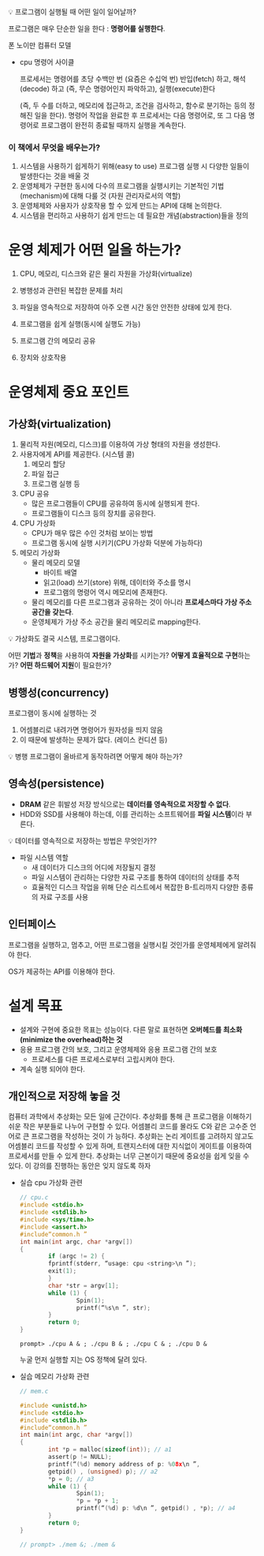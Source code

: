 <aside>
💡 프로그램이 실행될 때 어떤 일이 일어날까?

프로그램은 매우 단순한 일을 한다 : **명령어를 실행한다**. 

</aside>

폰 노이만 컴퓨터 모델

- cpu 명령어 사이클
    
    프로세서는 명령어를 초당 수백만 번 (요즘은 수십억 번) 반입(fetch) 하고, 해석(decode) 하고 (즉, 무슨 명령어인지 파악하고), 실행(execute)한다 
    
    (즉, 두 수를 더하고, 메모리에 접근하고, 조건을 검사하고, 함수로 분기하는 등의 정해진 일을 한다). 명령어 작업을 완료한 후 프로세서는 다음 명령어로, 또 그 다음 명령어로 프로그램이 완전히 종료될 때까지 실행을 계속한다.
    

### 이 책에서 무엇을 배우는가?

1. 시스템을 사용하기 쉽게하기 위해(easy to use) 프로그램 실행 시 다양한 일들이 발생한다는 것을 배울 것
2. 운영체제가 구현한 동시에 다수의 프로그램을 실행시키는 기본적인 기법(mechanism)에 대해 다룰 것 (자원 관리자로서의 역할)
3. 운영체제와 사용자가 상호작용 할 수 있게 만드는 API에 대해 논의한다.
4. 시스템을 편리하고 사용하기 쉽게 만드는 데 필요한 개념(abstraction)들을 정의

# 운영 체제가 어떤 일을 하는가?

1. CPU, 메모리, 디스크와 같은 물리 자원을 가상화(virtualize)
2. 병행성과 관련된 복잡한 문제를 처리
3. 파일을 영속적으로 저장하여 아주 오랜 시간 동안 안전한 상태에 있게 한다.

1. 프로그램을 쉽게 실행(동시에 실행도 가능)
2. 프로그램 간의 메모리 공유
3. 장치와 상호작용

# 운영체제 중요 포인트

## 가상화(virtualization)

1. 물리적 자원(메모리, 디스크)를 이용하여 가상 형태의 자원을 생성한다. 
2. 사용자에게 API를 제공한다. (시스템 콜)
    1. 메모리 할당
    2. 파일 접근
    3. 프로그램 실행 등
3. CPU 공유
    - 많은 프로그램들이 CPU를 공유하여 동시에 실행되게 한다.
    - 프로그램들이 디스크 등의 장치를 공유한다.
4. CPU 가상화
    - CPU가 매우 많은 수인 것처럼 보이는 방법
    - 프로그램 동시에 실행 시키기(CPU 가상화 덕분에 가능하다)
5. 메모리 가상화
    - 물리 메모리 모델
        - 바이트 배열
        - 읽고(load) 쓰기(store) 위해, 데이터와 주소를 명시
        - 프로그램의 명령어 역시 메모리에 존재한다.
    - 물리 메모리를 다른 프로그램과 공유하는 것이 아니라 **프로세스마다 가상 주소 공간을 갖는다**.
    - 운영체제가 가상 주소 공간을 물리 메모리로 mapping한다.

<aside>
💡 가상화도 결국 시스템, 프로그램이다.

어떤 **기법**과 **정책**을 사용하여 **자원을 가상화**를 시키는가? **어떻게 효율적으로 구현**하는가? **어떤 하드웨어 지원**이 필요한가?

</aside>

## 병행성(concurrency)

프로그램이 동시에 실행하는 것 

1. 어셈블리로 내려가면 명령어가 원자성을 띄지 않음
2. 이 때문에 발생하는 문제가 많다. (레이스 컨디션 등)

<aside>
💡 병행 프로그램이 올바르게 동작하려면 어떻게 해야 하는가?

</aside>

## 영속성(persistence)

- **DRAM** 같은 휘발성 저장 방식으로는 **데이터를 영속적으로 저장할 수 없다**.
- HDD와 SSD를 사용해야 하는데, 이를 관리하는 소프트웨어를 **파일 시스템**이라 부른다.

<aside>
💡 데이터를 영속적으로 저장하는 방법은 무엇인가??

</aside>

- 파일 시스템 역할
    - 새 데이터가 디스크의 어디에 저장될지 결정
    - 파일 시스템이 관리하는 다양한 자료 구조를 통하여 데이터의 상태를 추적
    - 효율적인 디스크 작업을 위해 단순 리스트에서 복잡한 B-트리까지 다양한 종류의 자료 구조를 사용

## 인터페이스

프로그램을 실행하고, 멈추고, 어떤 프로그램을 실행시킬 것인가를 운영체제에게
알려줘야 한다.

OS가 제공하는 API를 이용해야 한다. 

# 설계 목표

- 설계와 구현에 중요한 목표는 성능이다. 다른 말로 표현하면 **오버헤드를
최소화(minimize the overhead)하는 것**
- 응용 프로그램 간의 보호, 그리고 운영체제와 응용 프로그램 간의 보호
    - 프로세스를 다른 프로세스로부터 고립시켜야 한다.
- 계속 실행 되어야 한다.

## 개인적으로 저장해 놓을 것

컴퓨터 과학에서 추상화는 모든 일에 근간이다.
추상화를 통해 큰 프로그램을 이해하기 쉬운 작은 부분들로 나누어 구현할 수 있다.
어셈블리 코드를 몰라도 C와 같은 고수준 언어로 큰 프로그램을 작성하는 것이 가
능하다. 추상화는 논리 게이트를 고려하지 않고도 어셈블리 코드를 작성할 수 있게 하며, 트랜지스터에 대한 지식없이 게이트를 이용하여 프로세서를 만들 수 있게 한다.
추상화는 너무 근본이기 때문에 중요성을 쉽게 잊을 수 있다. 이 강의를 진행하는 동안은
잊지 않도록 하자

- 실습 cpu 가상화 관련
    
    ```c
    // cpu.c
    #include <stdio.h>
    #include <stdlib.h>
    #include <sys/time.h>
    #include <assert.h>
    #include“common.h ”
    int main(int argc, char *argv[])
    {
    		if (argc != 2) {
    		fprintf(stderr, “usage: cpu <string>\n ”);
    		exit(1);
    		}
    		char *str = argv[1];
    		while (1) {
    				Spin(1);
    				printf(“%s\n ”, str);
    		}
    		return 0;
    }
    
    ```
    
    ```
    prompt> ./cpu A & ; ./cpu B & ; ./cpu C & ; ./cpu D &
    ```
    
    누굴 먼저 실행할 지는 OS 정책에 달려 있다. 
    
- 실습 메모리 가상화 관련
    
    ```c
    // mem.c
    
    #include <unistd.h>
    #include <stdio.h>
    #include <stdlib.h>
    #include“common.h ”
    int main(int argc, char *argv[])
    {
    		int *p = malloc(sizeof(int)); // a1
    		assert(p != NULL);
    		printf(“(%d) memory address of p: %08x\n ”,
    		getpid() , (unsigned) p); // a2
    		*p = 0; // a3
    		while (1) {
    				Spin(1);
    				*p = *p + 1;
    				printf(“(%d) p: %d\n ”, getpid() , *p); // a4
    		}
    		return 0;
    }
    
    // prompt> ./mem &; ./mem &
    
    ```